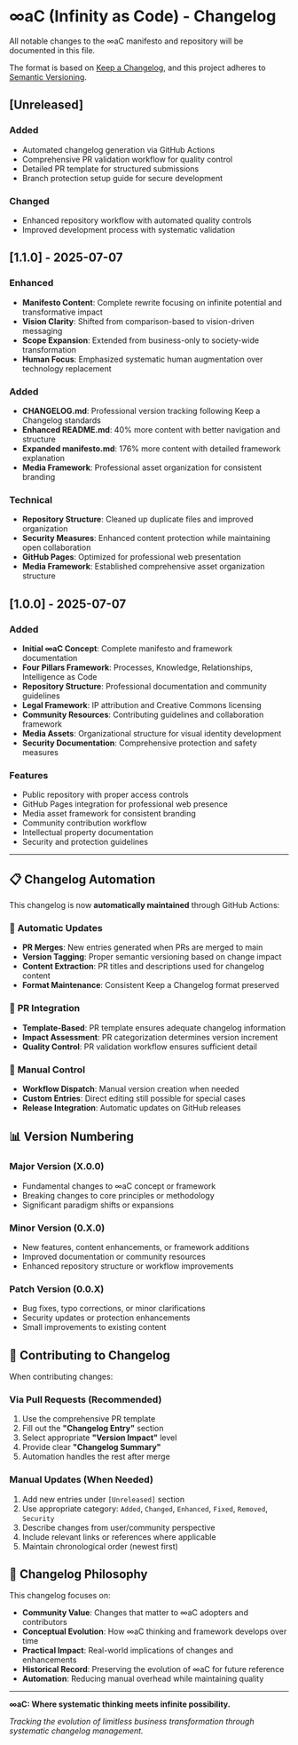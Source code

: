 # ∞aC (Infinity as Code) - Changelog

All notable changes to the ∞aC manifesto and repository will be documented in this file.

The format is based on [Keep a Changelog](https://keepachangelog.com/en/1.0.0/),
and this project adheres to [Semantic Versioning](https://semver.org/spec/v2.0.0.html).

## [Unreleased]

### Added
- Automated changelog generation via GitHub Actions
- Comprehensive PR validation workflow for quality control
- Detailed PR template for structured submissions
- Branch protection setup guide for secure development

### Changed
- Enhanced repository workflow with automated quality controls
- Improved development process with systematic validation

## [1.1.0] - 2025-07-07

### Enhanced
- **Manifesto Content**: Complete rewrite focusing on infinite potential and transformative impact
- **Vision Clarity**: Shifted from comparison-based to vision-driven messaging
- **Scope Expansion**: Extended from business-only to society-wide transformation
- **Human Focus**: Emphasized systematic human augmentation over technology replacement

### Added
- **CHANGELOG.md**: Professional version tracking following Keep a Changelog standards
- **Enhanced README.md**: 40% more content with better navigation and structure
- **Expanded manifesto.md**: 176% more content with detailed framework explanation
- **Media Framework**: Professional asset organization for consistent branding

### Technical
- **Repository Structure**: Cleaned up duplicate files and improved organization
- **Security Measures**: Enhanced content protection while maintaining open collaboration
- **GitHub Pages**: Optimized for professional web presentation
- **Media Framework**: Established comprehensive asset organization structure

## [1.0.0] - 2025-07-07

### Added
- **Initial ∞aC Concept**: Complete manifesto and framework documentation
- **Four Pillars Framework**: Processes, Knowledge, Relationships, Intelligence as Code
- **Repository Structure**: Professional documentation and community guidelines
- **Legal Framework**: IP attribution and Creative Commons licensing
- **Community Resources**: Contributing guidelines and collaboration framework
- **Media Assets**: Organizational structure for visual identity development
- **Security Documentation**: Comprehensive protection and safety measures

### Features
- Public repository with proper access controls
- GitHub Pages integration for professional web presence
- Media asset framework for consistent branding
- Community contribution workflow
- Intellectual property documentation
- Security and protection guidelines

---

## 📋 Changelog Automation

This changelog is now **automatically maintained** through GitHub Actions:

### 🤖 **Automatic Updates**
- **PR Merges**: New entries generated when PRs are merged to main
- **Version Tagging**: Proper semantic versioning based on change impact
- **Content Extraction**: PR titles and descriptions used for changelog content
- **Format Maintenance**: Consistent Keep a Changelog format preserved

### 📝 **PR Integration**
- **Template-Based**: PR template ensures adequate changelog information
- **Impact Assessment**: PR categorization determines version increment
- **Quality Control**: PR validation workflow ensures sufficient detail

### 🔧 **Manual Control**
- **Workflow Dispatch**: Manual version creation when needed
- **Custom Entries**: Direct editing still possible for special cases
- **Release Integration**: Automatic updates on GitHub releases

## 📊 Version Numbering

### Major Version (X.0.0)
- Fundamental changes to ∞aC concept or framework
- Breaking changes to core principles or methodology
- Significant paradigm shifts or expansions

### Minor Version (0.X.0)
- New features, content enhancements, or framework additions
- Improved documentation or community resources
- Enhanced repository structure or workflow improvements

### Patch Version (0.0.X)
- Bug fixes, typo corrections, or minor clarifications
- Security updates or protection enhancements
- Small improvements to existing content

## 🎯 Contributing to Changelog

When contributing changes:

### Via Pull Requests (Recommended)
1. Use the comprehensive PR template
2. Fill out the **"Changelog Entry"** section
3. Select appropriate **"Version Impact"** level
4. Provide clear **"Changelog Summary"**
5. Automation handles the rest after merge

### Manual Updates (When Needed)
1. Add new entries under `[Unreleased]` section
2. Use appropriate category: `Added`, `Changed`, `Enhanced`, `Fixed`, `Removed`, `Security`
3. Describe changes from user/community perspective
4. Include relevant links or references where applicable
5. Maintain chronological order (newest first)

## 🌟 Changelog Philosophy

This changelog focuses on:
- **Community Value**: Changes that matter to ∞aC adopters and contributors
- **Conceptual Evolution**: How ∞aC thinking and framework develops over time
- **Practical Impact**: Real-world implications of changes and enhancements
- **Historical Record**: Preserving the evolution of ∞aC for future reference
- **Automation**: Reducing manual overhead while maintaining quality

---

**∞aC: Where systematic thinking meets infinite possibility.**

*Tracking the evolution of limitless business transformation through systematic changelog management.*
